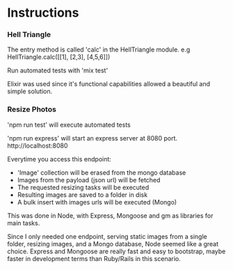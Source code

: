 # Instructions

### Hell Triangle

The entry method is called 'calc' in the HellTriangle module. e.g HellTriangle.calc([[1], [2,3], [4,5,6]])

Run automated tests with 'mix test'

Elixir was used since it's functional capabilities allowed a beautiful and simple solution. 

### Resize Photos

'npm run test' will execute automated tests

'npm run express' will start an express server at 8080 port. http://localhost:8080

Everytime you access this endpoint:
* 'Image' collection will be erased from the mongo database
* Images from the payload (json url) will be fetched
* The requested resizing tasks will be executed
* Resulting images are saved to a folder in disk
* A bulk insert with images urls will be executed (Mongo)

This was done in Node, with Express, Mongoose and gm as libraries for main tasks.

Since I only needed one endpoint, serving static images from a single folder, resizing images, and a Mongo database,
Node seemed like a great choice. Express and Mongoose are really fast and easy to bootstrap,
maybe faster in development terms than Ruby/Rails in this scenario.
